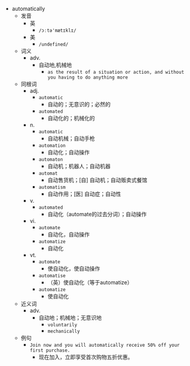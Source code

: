 - automatically
  - 发音
    - 英
      - `/ɔːtə'mætɪklɪ/`
    - 美
      - `/undefined/`
  - 词义
    - adv.
      - 自动地,机械地
        - `as the result of a situation or action, and without you having to do anything more`
  - 同根词
    - adj.
      - `automatic`
        - 自动的；无意识的；必然的
      - `automated`
        - 自动化的；机械化的
    - n.
      - `automatic`
        - 自动机械；自动手枪
      - `automation`
        - 自动化；自动操作
      - `automaton`
        - 自动机；机器人；自动机器
      - `automat`
        - 自动售货机；[自] 自动机；自动贩卖式餐馆
      - `automatism`
        - 自动作用；[医] 自动症；自动性
    - v.
      - `automated`
        - 自动化（automate的过去分词）；自动操作
    - vi.
      - `automate`
        - 自动化，自动操作
      - `automatize`
        - 自动化
    - vt.
      - `automate`
        - 使自动化，使自动操作
      - `automatise`
        - （英）使自动化（等于automatize）
      - `automatize`
        - 使自动化
  - 近义词
    - adv.
      - 自动地；机械地；无意识地
        - `voluntarily`
        - `mechanically`
  - 例句
    - `Join now and you will automatically receive 50% off your first purchase.`
      - 现在加入，立即享受首次购物五折优惠。


